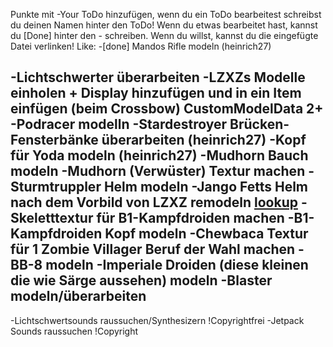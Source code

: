 Punkte mit -Your ToDo hinzufügen, wenn du ein ToDo bearbeitest schreibst du deinen Namen hinter den ToDo!
Wenn du etwas bearbeitet hast, kannst du [Done] hinter den - schreiben.
Wenn du willst, kannst du die eingefügte Datei verlinken!
Like: -[done] Mandos Rifle modeln (heinrich27)


\-Lichtschwerter überarbeiten
\-LZXZs Modelle einholen + Display hinzufügen und in ein Item einfügen (beim Crossbow) CustomModelData 2+
-Podracer modelln
-Stardestroyer Brücken-Fensterbänke überarbeiten (heinrich27)
-Kopf für Yoda modeln (heinrich27)
-Mudhorn Bauch modeln
-Mudhorn (Verwüster) Textur machen
-Sturmtruppler Helm modeln
-Jango Fetts Helm nach dem Vorbild von LZXZ remodeln [lookup](https://sketchfab.com/3d-models/the-mandalorian-helmet-minecraft-88f2452ae3ff4a1d9d9ee6713fe9a98b)
-Skeletttextur für B1-Kampfdroiden machen
-B1-Kampfdroiden Kopf modeln
-Chewbaca Textur für 1 Zombie Villager Beruf der Wahl machen
-BB-8 modeln
-Imperiale Droiden (diese kleinen die wie Särge aussehen) modeln
-Blaster modeln/überarbeiten
-


-Lichtschwertsounds raussuchen/Synthesizern !Copyrightfrei
-Jetpack Sounds raussuchen !Copyright
